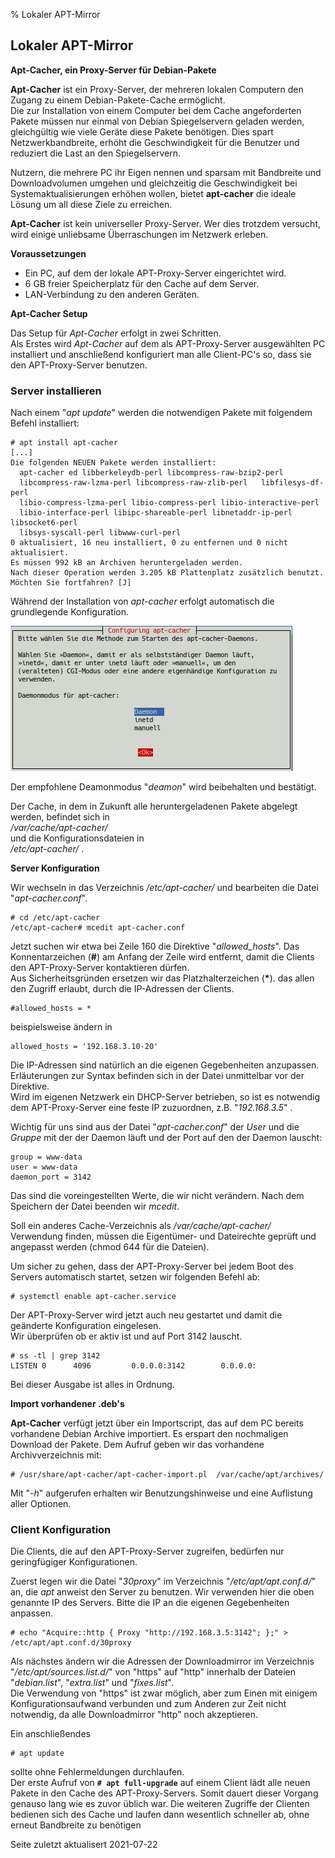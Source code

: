 % Lokaler APT-Mirror

## Lokaler APT-Mirror

**Apt-Cacher, ein Proxy-Server für Debian-Pakete**

**Apt-Cacher** ist ein Proxy-Server, der mehreren lokalen Computern den Zugang zu
einem Debian-Pakete-Cache ermöglicht.  
Die zur Installation von einem Computer bei dem Cache angeforderten Pakete müssen nur einmal von Debian Spiegelservern geladen werden, gleichgültig wie viele Geräte diese Pakete benötigen. Dies spart Netzwerkbandbreite, erhöht die Geschwindigkeit für die Benutzer und reduziert die Last an den Spiegelservern.

Nutzern, die mehrere PC ihr Eigen nennen und sparsam mit Bandbreite und Downloadvolumen umgehen und gleichzeitig die Geschwindigkeit bei Systemaktualisierungen erhöhen wollen, bietet **apt-cacher** die ideale Lösung um all diese Ziele zu erreichen.

**Apt-Cacher** ist kein universeller Proxy-Server. Wer dies trotzdem versucht, wird einige unliebsame Überraschungen im Netzwerk erleben.

**Voraussetzungen**

+ Ein PC, auf dem der lokale APT-Proxy-Server eingerichtet wird.
+ 6 GB freier Speicherplatz für den Cache auf dem Server.
+ LAN-Verbindung zu den anderen Geräten.

**Apt-Cacher Setup**

Das Setup für *Apt-Cacher* erfolgt in zwei Schritten.  
Als Erstes wird *Apt-Cacher* auf dem als APT-Proxy-Server ausgewählten PC installiert und anschließend konfiguriert man alle Client-PC's so, dass sie den APT-Proxy-Server benutzen.

### Server installieren

Nach einem "*apt update*" werden die notwendigen Pakete mit folgendem Befehl installiert:

~~~
# apt install apt-cacher
[...]
Die folgenden NEUEN Pakete werden installiert:
  apt-cacher ed libberkeleydb-perl libcompress-raw-bzip2-perl
  libcompress-raw-lzma-perl libcompress-raw-zlib-perl   libfilesys-df-perl
  libio-compress-lzma-perl libio-compress-perl libio-interactive-perl
  libio-interface-perl libipc-shareable-perl libnetaddr-ip-perl libsocket6-perl
  libsys-syscall-perl libwww-curl-perl
0 aktualisiert, 16 neu installiert, 0 zu entfernen und 0 nicht aktualisiert.
Es müssen 992 kB an Archiven heruntergeladen werden.
Nach dieser Operation werden 3.205 kB Plattenplatz zusätzlich benutzt.
Möchten Sie fortfahren? [J]
~~~

Während der Installation von *apt-cacher* erfolgt automatisch die grundlegende Konfiguration.

![Konfiguration von apt-cacher](./images/apt-localmirror/apt-cacher-config.png)

Der empfohlene Deamonmodus "*deamon*" wird beibehalten und bestätigt.

Der Cache, in dem in Zukunft alle heruntergeladenen Pakete abgelegt werden, befindet sich in  
*/var/cache/apt-cacher/*  
und die Konfigurationsdateien in  
*/etc/apt-cacher/* .

**Server Konfiguration**

Wir wechseln in das Verzeichnis */etc/apt-cacher/* und bearbeiten die Datei "*apt-cacher.conf*".

~~~
# cd /etc/apt-cacher
/etc/apt-cacher# mcedit apt-cacher.conf
~~~

Jetzt suchen wir etwa bei Zeile 160 die Direktive "*allowed_hosts*". Das Konnentarzeichen (**#**) am Anfang der Zeile wird entfernt, damit die Clients den APT-Proxy-Server kontaktieren dürfen.  
Aus Sicherheitsgründen ersetzen wir das Platzhalterzeichen (**\***). das allen den Zugriff erlaubt, durch die IP-Adressen der Clients.

~~~
#allowed_hosts = *
~~~

beispielsweise ändern in

~~~
allowed_hosts = '192.168.3.10-20'
~~~

Die IP-Adressen sind natürlich an die eigenen Gegebenheiten anzupassen. Erläuterungen zur Syntax befinden sich in der Datei unmittelbar vor der Direktive.  
Wird im eigenen Netzwerk ein DHCP-Server betrieben, so ist es notwendig dem APT-Proxy-Server eine feste IP zuzuordnen, z.B. "*192.168.3.5*" .

Wichtig für uns sind aus der Datei "*apt-cacher.conf*" der *User* und die *Gruppe* mit der der Daemon läuft und der Port auf den der Daemon lauscht:

~~~
group = www-data
user = www-data
daemon_port = 3142
~~~

Das sind die voreingestellten Werte, die wir nicht verändern. Nach dem Speichern der Datei beenden wir *mcedit*.

Soll ein anderes Cache-Verzeichnis als */var/cache/apt-cacher/* Verwendung finden, müssen die Eigentümer- und Dateirechte geprüft und angepasst werden (chmod 644 für die Dateien).

Um sicher zu gehen, dass der APT-Proxy-Server bei jedem Boot des Servers automatisch startet, setzen wir folgenden Befehl ab:

~~~
# systemctl enable apt-cacher.service
~~~

Der APT-Proxy-Server wird jetzt auch neu gestartet und damit die geänderte Konfiguration eingelesen.  
Wir überprüfen ob er aktiv ist und auf Port 3142 lauscht.

~~~
# ss -tl | grep 3142
LISTEN 0      4096         0.0.0.0:3142        0.0.0.0:
~~~

Bei dieser Ausgabe ist alles in Ordnung.

**Import vorhandener .deb's**

**Apt-Cacher** verfügt jetzt über ein Importscript, das auf dem PC bereits vorhandene Debian Archive importiert. Es erspart den nochmaligen Download der Pakete. Dem Aufruf geben wir das vorhandene Archivverzeichnis mit:

~~~
# /usr/share/apt-cacher/apt-cacher-import.pl  /var/cache/apt/archives/
~~~

Mit "*-h*" aufgerufen erhalten wir Benutzungshinweise und eine Auflistung aller Optionen.

### Client Konfiguration

Die Clients, die auf den APT-Proxy-Server zugreifen, bedürfen nur geringfügiger Konfigurationen.

Zuerst legen wir die Datei "*30proxy*" im Verzeichnis "*/etc/apt/apt.conf.d/*" an, die *apt* anweist den Server zu benutzen. Wir verwenden hier die oben genannte IP des Servers. Bitte die IP an die eigenen Gegebenheiten anpassen.

~~~
# echo "Acquire::http { Proxy "http://192.168.3.5:3142"; };" > /etc/apt/apt.conf.d/30proxy
~~~

Als nächstes ändern wir die Adressen der Downloadmirror im Verzeichnis "*/etc/apt/sources.list.d/*" von "https" auf "http" innerhalb der Dateien "*debian.list*", "*extra.list*" und "*fixes.list*".  
Die Verwendung von "https" ist zwar möglich, aber zum Einen mit einigem Konfigurationsaufwand verbunden und zum Anderen zur Zeit nicht notwendig, da alle Downloadmirror "http" noch akzeptieren.

Ein anschließendes

~~~
# apt update
~~~

sollte ohne Fehlermeldungen durchlaufen.  
Der erste Aufruf von **`# apt full-upgrade`** auf einem Client lädt alle neuen Pakete in den Cache des APT-Proxy-Servers. Somit dauert dieser Vorgang genauso lang wie es zuvor üblich war. Die weiteren Zugriffe der Clienten bedienen sich des Cache und laufen dann wesentlich schneller ab, ohne erneut Bandbreite zu benötigen

<div id="rev">Seite zuletzt aktualisert 2021-07-22</div>
